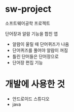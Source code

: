 # sw-project
소프트웨어공학 프로젝트

단어장과 알람 기능을 합친 앱
- 알람이 울릴 때 단어퀴즈가 나옴
- 단어퀴즈를 풀어야 알람이 꺼짐
- 틀린 단어들은 단어장으로
- 단어장 편집 기능

# 개발에 사용한 것
- 안드로이드 스튜디오
- java
